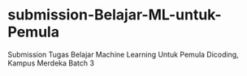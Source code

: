 # submission-Belajar-ML-untuk-Pemula
Submission Tugas Belajar Machine Learning Untuk Pemula Dicoding, Kampus Merdeka Batch 3
